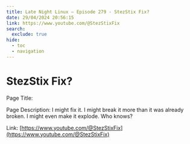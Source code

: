 ```yaml
---
title: Late Night Linux – Episode 279 - StezStix Fix?
date: 29/04/2024 20:56:15
link: https://www.youtube.com/@StezStixFix
search:
  exclude: true
hide:
  - toc
  - navigation
---
```


# StezStix Fix?

Page Title: 

Page Description: I might fix it. I might break it more than it was already broken. I might even make it explode. Who knows? 

Link: [https://www.youtube.com/@StezStixFix](https://www.youtube.com/@StezStixFix)